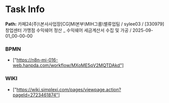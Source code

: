 # Task Info

**Path:** 카페24(주)\본사사업장\[CG]MI본부\MIH그룹\밸류업팀 / sylee03 / [330979] 창업센터 가맹점 수익쉐어 정산 _ 수익쉐어 세금계산서 수집 및 가공 / 2025-09-01_00-00-00

### BPMN
- ["https://n8n-mi-016-web.hanpda.com/workflow/MXoME5qV2MQTDAkd"]

### WIKI
- ["https://wiki.simplexi.com/pages/viewpage.action?pageId=2723461874"]

